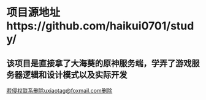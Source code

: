 # 项目源地址https://github.com/haikui0701/study/
## 该项目是直接拿了大海葵的原神服务端，学弄了游戏服务器逻辑和设计模式以及实际开发
若侵权联系删除uxiaotag@foxmail.com删除
